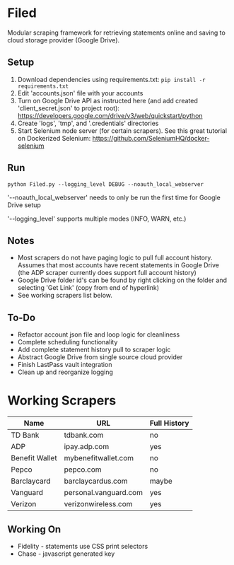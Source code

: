 Filed
=====

Modular scraping framework for retrieving statements online and saving to cloud storage provider (Google Drive).

## Setup

1. Download dependencies using requirements.txt: ``pip install -r requirements.txt`` 
2. Edit 'accounts.json' file with your accounts
3. Turn on Google Drive API as instructed here (and add created 'client_secret.json' to project root):
   https://developers.google.com/drive/v3/web/quickstart/python
4. Create 'logs', 'tmp', and '.credentials' directories
5. Start Selenium node server (for certain scrapers). See this great tutorial on Dockerized Selenium: https://github.com/SeleniumHQ/docker-selenium

## Run

```
python Filed.py --logging_level DEBUG --noauth_local_webserver
```

'--noauth_local_webserver' needs to only be run the first time for Google Drive setup

'--logging_level' supports multiple modes (INFO, WARN, etc.)

## Notes

* Most scrapers do not have paging logic to pull full account history. Assumes that most accounts have recent statements in Google Drive (the ADP scraper currently does support full account history)
* Google Drive folder id's can be found by right clicking on the folder and selecting 'Get Link' (copy from end of hyperlink)
* See working scrapers list below. 

## To-Do

* Refactor account json file and loop logic for cleanliness
* Complete scheduling functionality
* Add complete statement history pull to scraper logic
* Abstract Google Drive from single source cloud provider 
* Finish LastPass vault integration
* Clean up and reorganize logging

# Working Scrapers
| Name | URL | Full History |
| ---- | --- | ------------ |
| TD Bank | tdbank.com | no |
| ADP | ipay.adp.com | yes |
| Benefit Wallet | mybenefitwallet.com | no |
| Pepco | pepco.com | no |
| Barclaycard | barclaycardus.com | maybe |
| Vanguard | personal.vanguard.com | yes |
| Verizon | verizonwireless.com | yes |

## Working On
* Fidelity - statements use CSS print selectors
* Chase    - javascript generated key
